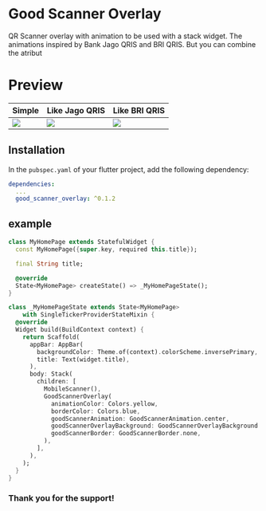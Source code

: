 <!-- 
This README describes the package. If you publish this package to pub.dev,
this README's contents appear on the landing page for your package.

For information about how to write a good package README, see the guide for
[writing package pages](https://dart.dev/guides/libraries/writing-package-pages). 

For general information about developing packages, see the Dart guide for
[creating packages](https://dart.dev/guides/libraries/create-library-packages)
and the Flutter guide for
[developing packages and plugins](https://flutter.dev/developing-packages). 
-->

# Good Scanner Overlay

QR Scanner overlay with animation to be used with a stack widget. The animations inspired by Bank Jago QRIS and BRI QRIS. But you can combine the atribut 

# Preview
| Simple | Like Jago QRIS | Like BRI QRIS |
|-------|-------|-------|
| ![](https://media2.giphy.com/media/v1.Y2lkPTc5MGI3NjExMzVrb2UwYmFoOHY4MmtuN3dmdTg5bW02MGlvYXQ5bWE1bTY0azVwaCZlcD12MV9pbnRlcm5hbF9naWZfYnlfaWQmY3Q9Zw/Xfu6jfJsrG8457NhR8/giphy.gif) | ![](https://media0.giphy.com/media/v1.Y2lkPTc5MGI3NjExZGFyODlrZGxpN2tybnlnaTl2N3c3ZWU4NWQ5dzgwankyNXFzNWxmaSZlcD12MV9pbnRlcm5hbF9naWZfYnlfaWQmY3Q9Zw/ri5NmFinTTcot706lV/giphy.gif) | ![](https://media1.giphy.com/media/v1.Y2lkPTc5MGI3NjExcWF6ZmJuYzVhYXZheXFueGpmdXF1czZ5dWdmNThkY3VseWNlbzlwYSZlcD12MV9pbnRlcm5hbF9naWZfYnlfaWQmY3Q9Zw/aQLVHv6shNHSoFJQ0N/giphy.gif) |

## Installation

In the `pubspec.yaml` of your flutter project, add the following dependency:

``` yaml
dependencies:
  ...
  good_scanner_overlay: ^0.1.2
```

## example

``` dart
class MyHomePage extends StatefulWidget {
  const MyHomePage({super.key, required this.title});

  final String title;

  @override
  State<MyHomePage> createState() => _MyHomePageState();
}

class _MyHomePageState extends State<MyHomePage>
    with SingleTickerProviderStateMixin {
  @override
  Widget build(BuildContext context) {
    return Scaffold(
      appBar: AppBar(
        backgroundColor: Theme.of(context).colorScheme.inversePrimary,
        title: Text(widget.title),
      ),
      body: Stack(
        children: [
          MobileScanner(),
          GoodScannerOverlay(
            animationColor: Colors.yellow,
            borderColor: Colors.blue,
            goodScannerAnimation: GoodScannerAnimation.center,
            goodScannerOverlayBackground: GoodScannerOverlayBackground.center,
            goodScannerBorder: GoodScannerBorder.none,
          ),
        ],
      ),
    );
  }
}


```

### Thank you for the support!